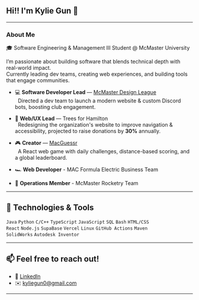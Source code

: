 ## Hi!! I'm Kylie Gun 👋

---

### About Me

🎓 Software Engineering & Management III Student @ McMaster University  

I’m passionate about building software that blends technical depth with real-world impact.  
Currently leading dev teams, creating web experiences, and building tools that engage communities.  

- 💻 **Software Developer Lead** — [McMaster Design League](https://github.com/MDL-Codes/CADdie)<br>
  &nbsp;&nbsp;Directed a dev team to launch a modern website & custom Discord bots, boosting club engagement.

- 🌱 **Web/UX Lead** — Trees for Hamilton<br>
  &nbsp;&nbsp;Redesigning the organization's website to improve navigation & accessibility, projected to raise donations by **30%** annually.

- 🎮 **Creator** — [MacGuessr](https://macguessr.com)<br>
  &nbsp;&nbsp;A React web game with daily challenges, distance-based scoring, and a global leaderboard.

- 🏎️ **Web Developer** - MAC Formula Electric Business Team

- 🚀 **Operations Member** - McMaster Rocketry Team



---

## 🔧 Technologies & Tools

`Java` `Python` `C/C++` `TypeScript` `JavaScript` `SQL` `Bash` `HTML/CSS`  
`React` `Node.js` `SupaBase` `Vercel` `Linux` `GitHub Actions` `Maven`  
`SolidWorks` `Autodesk Inventor`

---

## 📫 Feel free to reach out!

- 💼 [LinkedIn](https://linkedin.com/in/kylie-gun/)  
- ✉️ kyliegun0@gmail.com  

---
